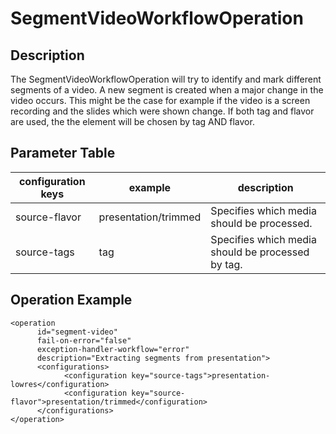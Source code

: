# SegmentVideoWorkflowOperation

## Description
The SegmentVideoWorkflowOperation will try to identify and mark different segments of a video. A new segment is created
when a major change in the video occurs. This might be the case for example if the video is a screen recording and the
slides which were shown change.
If both tag and flavor are used, the the element will be chosen by tag AND flavor.

## Parameter Table

|configuration keys|example|description|
|------------------|-------|-----------|
|source-flavor |presentation/trimmed|Specifies which media should be processed.|
|source-tags |tag|Specifies which media should be processed by tag.|

## Operation Example

    <operation
          id="segment-video"
          fail-on-error="false"
          exception-handler-workflow="error"
          description="Extracting segments from presentation">
          <configurations>
                <configuration key="source-tags">presentation-lowres</configuration>
                <configuration key="source-flavor">presentation/trimmed</configuration>
          </configurations>
    </operation>
